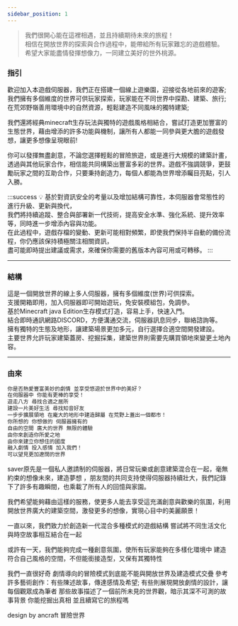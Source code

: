 ```yaml
---
sidebar_position: 1
---
```


> 我們很開心能在這裡相遇，並且持續期待未來的旅程！  
> 相信在開放世界的探索與合作過程中，能帶給所有玩家難忘的遊戲體驗。  
> 希望大家能盡情發揮想像力，一同建立美好的世外桃源。  


### 指引

歡迎加入本遊戲伺服器，我們正在搭建一個線上遊樂園，迎接從各地前來的遊客;
我們擁有多個維度的世界可供玩家探索，玩家能在不同世界中探勘、建築、旅行;
在荒郊野嶺善用環境中的自然資源，輕鬆建造不同風味的獨特建築;

我們還將經典minecraft生存玩法與獨特的遊戲風格相結合，嘗試打造更加豐富的生態世界，藉由增添的許多功能與機制，讓所有人都能一同參與更大膽的遊戲發想，讓更多想像呈現眼前!

你可以發揮無盡創意，不論您選擇輕鬆的冒險旅遊，或是進行大規模的建築計畫，透過與其他玩家合作，相信能共同構築出豐富多彩的世界。遊戲不強調競爭，更鼓勵玩家之間的互助合作，只要秉持創造力，每個人都能為世界增添矚目亮點，引人入勝。




:::success
💡    基於對資訊安全的考量以及增加結構可靠性，本伺服器會常態性的進行升級、更新與換代，  
        我們將持續追蹤、整合與部署新一代技術，提高安全水準、強化系統、提升效率等，同時進一步增添內容與功能。  
        在此過程中，遊戲存檔的變動、更新可能相對頻繁，即使我們保持半自動的備份流程，你仍應該保持積極關注相關資訊，  
        盡可能即時提出建議或需求，來確保你需要的舊版本內容可用或可轉移。
:::

---


### 結構

這是一個開放世界的線上多人伺服器，擁有多個維度(世界)可供探索。  
支援開箱即用，加入伺服器即可開始遊玩，免安裝模組包，免調參。  
基於Minecraft java Edition生存模式打造，容易上手，快速入門。  
結合即時通訊網路DISCORD，方便溝通交流，伺服器訊息同步，聯絡諮詢等。  
擁有獨特的生態及地形，讓建築場景更加多元，自行選擇合適空間開發建設。  
主要世界允許玩家建築蓋房、挖掘採集，建築世界則需要先購買領地來變更土地內容。  


---
### 由來
```jsx
你是否熱愛豐富美妙的劇情 並享受悠遊於世界中的美好？
在伺服器中 你能有更棒的享受！
遊走八方 尋找合適之居所
建設一片美好生活 尋找知音好友
一步步擴展領地 在龐大的地形中建造歸屬 在荒野上蓋出一個都市！
你所想的 你想做的 伺服器擁有的
自由的空間 廣大的世界 無限的體驗
由你來創造你所愛之地
由你來建立你想住的國度
融入劇情 投入感情 加入我們！
可以望見更加遼闊的世界
```


saver原先是一個私人邀請制的伺服器，將日常玩樂或創意建築混合在一起，毫無約束的想像未來，建造夢想
，朋友間的共同支持使得伺服器持續壯大，我們記錄下了許多有趣瞬間，也乘載了所有人的回憶與家園。

我們希望能夠藉由這樣的服務，使更多人能去享受這充滿創意與歡樂的氛圍，利用開放世界廣大的建築空間，激發更多的想像，實現心目中的美麗願景！

一直以來，我們致力於創造新一代混合多種模式的遊戲結構
嘗試將不同生活文化與時空故事相互結合在一起

或許有一天，我們能夠完成一種創意氛圍，使所有玩家能夠在多樣化環境中
建造符合自己風格的空間，不但能銜接造型，又保有其獨特性


我們一直很好奇 劇情導向的冒險模式到底能不能與開放世界及建造模式交疊 參考許多藝術創作：有些陳述故事，傳達感情及希望; 有些則展現開放劇情的設計，讓每個觀眾成為筆者 那些故事描述了一個前所未見的世界觀，暗示其深不可測的故事背景 你能挖掘出真相 並且續寫它的旅程嗎



design by ancraft
冒險世界